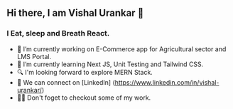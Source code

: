 ## Hi there, I am Vishal Urankar 👋
### I Eat, sleep and Breath React.

- 🔭 I’m currently working on E-Commerce app for Agricultural sector and LMS Portal.
- 🌱 I’m currently learning Next JS, Unit Testing and Tailwind CSS.
- 🔍 I'm looking forward to explore MERN Stack.
- 💬 We can connect on [LinkedIn] (https://www.linkedin.com/in/vishal-urankar/)
- 👷‍♂️ Don't foget to checkout some of my work.

<!--
**vvu060/vvu060** is a ✨ _special_ ✨ repository because its `README.md` (this file) appears on your GitHub profile.

Here are some ideas to get you started:

- 🔭 I’m currently working on ...
- 🌱 I’m currently learning ...
- 👯 I’m looking to collaborate on ...
- 🤔 I’m looking for help with ...
- 💬 Ask me about ...
- 📫 How to reach me: ...
- 😄 Pronouns: ...
- ⚡ Fun fact: ...
-->
